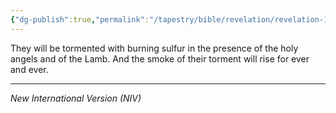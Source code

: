 ```yaml
---
{"dg-publish":true,"permalink":"/tapestry/bible/revelation/revelation-14-10b-11a/","title":"Revelation 14:10b –11a","tags":["bible-verse","bible-verse"],"dgHomeLink":true,"dgShowLocalGraph":true,"dgEnableSearch":true}
---
```


They will be tormented with burning sulfur in the presence of the holy angels and of the Lamb. And the smoke of their torment will rise for ever and ever. 

---
*New International Version (NIV)*